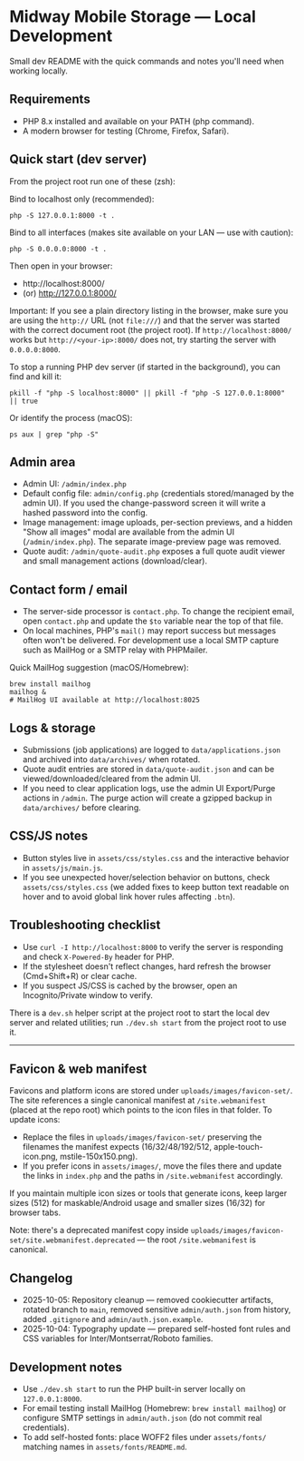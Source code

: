 # Midway Mobile Storage — Local Development

Small dev README with the quick commands and notes you'll need when working locally.

## Requirements
- PHP 8.x installed and available on your PATH (php command).
- A modern browser for testing (Chrome, Firefox, Safari).

## Quick start (dev server)
From the project root run one of these (zsh):

Bind to localhost only (recommended):

```
php -S 127.0.0.1:8000 -t .
```

Bind to all interfaces (makes site available on your LAN — use with caution):

```
php -S 0.0.0.0:8000 -t .
```

Then open in your browser:

- http://localhost:8000/
- (or) http://127.0.0.1:8000/

Important: If you see a plain directory listing in the browser, make sure you are using the `http://` URL (not `file:///`) and that the server was started with the correct document root (the project root). If `http://localhost:8000/` works but `http://<your-ip>:8000/` does not, try starting the server with `0.0.0.0:8000`.

To stop a running PHP dev server (if started in the background), you can find and kill it:

```
pkill -f "php -S localhost:8000" || pkill -f "php -S 127.0.0.1:8000" || true
```

Or identify the process (macOS):

```
ps aux | grep "php -S"
```

## Admin area
- Admin UI: `/admin/index.php`
 - Default config file: `admin/config.php` (credentials stored/managed by the admin UI). If you used the change-password screen it will write a hashed password into the config.
 - Image management: image uploads, per-section previews, and a hidden "Show all images" modal are available from the admin UI (`/admin/index.php`). The separate image-preview page was removed.
 - Quote audit: `/admin/quote-audit.php` exposes a full quote audit viewer and small management actions (download/clear).

## Contact form / email
- The server-side processor is `contact.php`. To change the recipient email, open `contact.php` and update the `$to` variable near the top of that file.
- On local machines, PHP's `mail()` may report success but messages often won't be delivered. For development use a local SMTP capture such as MailHog or a SMTP relay with PHPMailer.

Quick MailHog suggestion (macOS/Homebrew):

```
brew install mailhog
mailhog &
# MailHog UI available at http://localhost:8025
```

## Logs & storage
- Submissions (job applications) are logged to `data/applications.json` and archived into `data/archives/` when rotated.
- Quote audit entries are stored in `data/quote-audit.json` and can be viewed/downloaded/cleared from the admin UI.
- If you need to clear application logs, use the admin UI Export/Purge actions in `/admin`. The purge action will create a gzipped backup in `data/archives/` before clearing.

## CSS/JS notes
- Button styles live in `assets/css/styles.css` and the interactive behavior in `assets/js/main.js`.
- If you see unexpected hover/selection behavior on buttons, check `assets/css/styles.css` (we added fixes to keep button text readable on hover and to avoid global link hover rules affecting `.btn`).

## Troubleshooting checklist
- Use `curl -I http://localhost:8000` to verify the server is responding and check `X-Powered-By` header for PHP.
- If the stylesheet doesn't reflect changes, hard refresh the browser (Cmd+Shift+R) or clear cache.
- If you suspect JS/CSS is cached by the browser, open an Incognito/Private window to verify.

There is a `dev.sh` helper script at the project root to start the local dev server and related utilities; run `./dev.sh start` from the project root to use it.

---

Favicon & web manifest
----------------------
Favicons and platform icons are stored under `uploads/images/favicon-set/`. The site references a single canonical manifest at `/site.webmanifest` (placed at the repo root) which points to the icon files in that folder. To update icons:

- Replace the files in `uploads/images/favicon-set/` preserving the filenames the manifest expects (16/32/48/192/512, apple-touch-icon.png, mstile-150x150.png).
- If you prefer icons in `assets/images/`, move the files there and update the links in `index.php` and the paths in `/site.webmanifest` accordingly.

If you maintain multiple icon sizes or tools that generate icons, keep larger sizes (512) for maskable/Android usage and smaller sizes (16/32) for browser tabs.

Note: there's a deprecated manifest copy inside `uploads/images/favicon-set/site.webmanifest.deprecated` — the root `/site.webmanifest` is canonical.

## Changelog

- 2025-10-05: Repository cleanup — removed cookiecutter artifacts, rotated branch to `main`, removed sensitive `admin/auth.json` from history, added `.gitignore` and `admin/auth.json.example`.
- 2025-10-04: Typography update — prepared self-hosted font rules and CSS variables for Inter/Montserrat/Roboto families.

## Development notes

- Use `./dev.sh start` to run the PHP built-in server locally on `127.0.0.1:8000`.
- For email testing install MailHog (Homebrew: `brew install mailhog`) or configure SMTP settings in `admin/auth.json` (do not commit real credentials).
- To add self-hosted fonts: place WOFF2 files under `assets/fonts/` matching names in `assets/fonts/README.md`.
